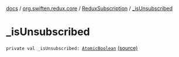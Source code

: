 [docs](../../index.md) / [org.swiften.redux.core](../index.md) / [ReduxSubscription](index.md) / [_isUnsubscribed](./_is-unsubscribed.md)

# _isUnsubscribed

`private val _isUnsubscribed: `[`AtomicBoolean`](http://docs.oracle.com/javase/6/docs/api/java/util/concurrent/atomic/AtomicBoolean.html) [(source)](https://github.com/protoman92/KotlinRedux/tree/master/common/common-core/src/main/kotlin/org/swiften/redux/core/Subscription.kt#L49)